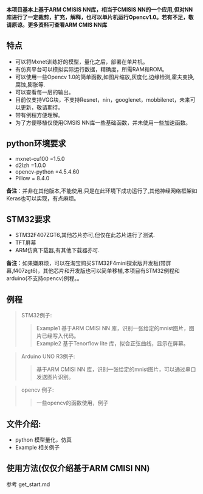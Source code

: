 **本项目基本上基于ARM CMISIS NN库，相当于CMISIS NN的一个应用,但对NN库进行了一定裁剪，扩充，解释，也可以单片机运行Opencv1.0。若有不足，敬请原谅。更多资料可查看ARM CMIS NN库**
## 特点
- 可以将Mxnet训练好的模型，量化之后，部署在单片机。
- 有仿真平台可以模拟实际运行数据，精确度，所需RAM和ROM。
- 可以使用一些Opencv 1.0的简单函数,如图片缩放,灰度化,边缘检测,霍夫变换,腐蚀,膨胀等.
- 可以查看每一层的输出。
- 目前仅支持VGG块，不支持Resnet，nin，googlenet，mobbilenet，未来可以更新，敬请期待。
- 带有例程方便理解。
- 为了方便移植仅使用CMSIS NN库一些基础函数，并未使用一些加速函数。
##
## python环境要求
- mxnet-cu100    =1.5.0 
- d2lzh          =1.0.0
- opencv-python =4.5.4.60
- Pillow         =   8.4.0  

**备注**：并非在其他版本,不能使用,只是在此环境下成功运行了,其他神经网络框架如Keras也可以实现，有点麻烦。
##   

## STM32要求
- STM32F407ZGT6,其他芯片亦可,但仅在此芯片进行了测试.
- TFT屏幕
- ARM仿真下载器,有其他下载器亦可.  

**备注**：如果嫌麻烦，可以在淘宝购买STM32F4mini探索版开发板(带屏幕,f407zgt6)，其他芯片和开发版也可以简单移植,本项目有STM32例程和arduino(不支持opencv)例程。。
##



## 例程
>STM32例子:
>>Example1 基于ARM CMISI NN 库，识别一张给定的mnist图片，图片已经写入代码。  
>>Example2 基于Tenorflow lite 库，拟合正弦曲线，显示在屏幕。   

> Arduino UNO R3例子:  
>> 基于ARM CMISI NN 库，识别一张给定的mnist图片，可以通过串口发送图片识别。  
  
> opencv 例子:
>>一些opencv的函数使用，例子


##

## 文件介绍:  
- python  模型量化，仿真
- Example 相关例子
## 
## 使用方法(仅仅介绍基于ARM CMISI NN)
参考  get_start.md
##
